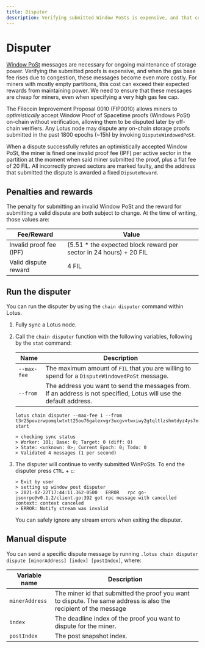 ```yaml
---
title: Disputer
description: Verifying submitted Window PoSts is expensive, and that cost can drastically increase when network congestion causes the gas base fee to rise. To address this, Filecoin Improvement Proposal allows miners to optimistically accept Window PoSts on-chain without verification, allowing them to be disputed later by off-chain-verifiers.
---
```


# Disputer

[Window PoSt](../../reference/glossary.md#window-proof-of-spacetime-windowpost) messages are necessary for ongoing maintenance of storage power. Verifying the submitted proofs is expensive, and when the gas base fee rises due to congestion, these messages become even more costly. For miners with mostly empty partitions, this cost can exceed their expected rewards from maintaining power. We need to ensure that these messages are cheap for miners, even when specifying a very high gas fee cap.

The Filecoin Improvement Proposal 0010 (FIP0010) allows miners to _optimistically_ accept Window Proof of Spacetime proofs (Windows PoSt) on-chain without verification, allowing them to be disputed later by off-chain verifiers. Any Lotus node may dispute any on-chain storage proofs submitted in the past 1800 epochs (~15h) by invoking `DisputeWindowedPoSt`.

When a dispute successfully refutes an optimistically accepted Window PoSt, the miner is fined one invalid proof fee (IPF) per active sector in the partition at the moment when said miner submitted the proof, plus a flat fee of 20 FIL. All incorrectly proved sectors are marked faulty, and the address that submitted the dispute is awarded a fixed `DipsuteReward`.

## Penalties and rewards

The penalty for submitting an invalid Window PoSt and the reward for submitting a valid dispute are both subject to change. At the time of writing, those values are:

| Fee/Reward              | Value                                                      |
| ----------------------- | ---------------------------------------------------------- |
| Invalid proof fee (IPF) | (5.51 * the expected block reward per sector in 24 hours) + 20 FIL |
| Valid dispute reward    | 4 FIL                                                      |

## Run the disputer

You can run the disputer by using the `chain disputer` command within Lotus.

1. Fully sync a Lotus node.
1. Call the `chain disputer` function with the following variables, following by the `stat` command:

   | Name        | Description                                                                                                         |
   | ----------- | ------------------------------------------------------------------------------------------------------------------- |
   | `--max-fee` | The maximum amount of `FIL` that you are willing to spend for a `DisputeWindowedPoSt` message.                      |
   | `--from`    | The address you want to send the messages from. If an address is not specified, Lotus will use the default address. |

   ```shell
   lotus chain disputer --max-fee 1 --from t3r25povzrwpomqlwtxtt25ou76galexvgr3ucgvvtwxiwy2gtqltlzshmtdyz4ys7mt5phoouedengajltbka start

   > checking sync status
   > Worker: 101; Base: 0; Target: 0 (diff: 0)
   > State: <unknown: 0>; Current Epoch: 0; Todo: 0
   > Validated 4 messages (1 per second)
   ```

1. The disputer will continue to verify submitted WinPoSts. To end the disputer press `CTRL` + `c`:

   ```shell
   > Exit by user
   > setting up window post disputer
   > 2021-02-22T17:44:11.362-0500	ERROR	rpc	go-jsonrpc@v0.1.2/client.go:392	got rpc message with cancelled context: context canceled
   > ERROR: Notify stream was invalid
   ```

   You can safely ignore any stream errors when exiting the disputer.

## Manual dispute

You can send a specific dispute message by running `.lotus chain disputer dispute [minerAddress] [index] [postIndex]`, where:

| Variable name  | Description                                                                                                      |
| -------------- | ---------------------------------------------------------------------------------------------------------------- |
| `minerAddress` | The miner id that submitted the proof you want to dispute. The same address is also the recipient of the message |
| `index`        | The deadline index of the proof you want to dispute for the miner.                                               |
| `postIndex`    | The post snapshot index.                                                                                         |
